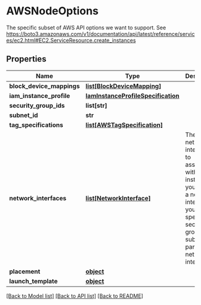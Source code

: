 # AWSNodeOptions

The specific subset of AWS API options we want to support.  See https://boto3.amazonaws.com/v1/documentation/api/latest/reference/services/ec2.html#EC2.ServiceResource.create_instances
## Properties
Name | Type | Description | Notes
------------ | ------------- | ------------- | -------------
**block_device_mappings** | [**list[BlockDeviceMapping]**](BlockDeviceMapping.md) |  | [optional] 
**iam_instance_profile** | [**IamInstanceProfileSpecification**](IamInstanceProfileSpecification.md) |  | [optional] 
**security_group_ids** | **list[str]** |  | [optional] 
**subnet_id** | **str** |  | [optional] 
**tag_specifications** | [**list[AWSTagSpecification]**](AWSTagSpecification.md) |  | [optional] 
**network_interfaces** | [**list[NetworkInterface]**](NetworkInterface.md) | The network interfaces to associate with the instance. If you specify a network interface, you must specify any security groups and subnets as part of the network interface. | [optional] 
**placement** | [**object**](.md) |  | [optional] 
**launch_template** | [**object**](.md) |  | [optional] 

[[Back to Model list]](../README.md#documentation-for-models) [[Back to API list]](../README.md#documentation-for-api-endpoints) [[Back to README]](../README.md)


